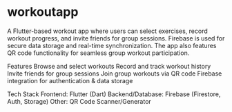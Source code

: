 # workoutapp

A Flutter-based workout app where users can select exercises, record workout progress, and invite friends for group sessions. Firebase is used for secure data storage and real-time synchronization. The app also features QR code functionality for seamless group workout participation.

Features
Browse and select workouts
Record and track workout history
Invite friends for group sessions
Join group workouts via QR code
Firebase integration for authentication & data storage

Tech Stack
Frontend: Flutter (Dart)
Backend/Database: Firebase (Firestore, Auth, Storage)
Other: QR Code Scanner/Generator


